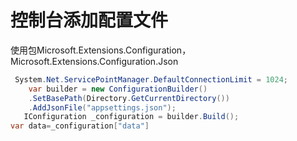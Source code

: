 # 控制台添加配置文件

使用包Microsoft.Extensions.Configuration，Microsoft.Extensions.Configuration.Json

```c#
 System.Net.ServicePointManager.DefaultConnectionLimit = 1024;
    var builder = new ConfigurationBuilder()
    .SetBasePath(Directory.GetCurrentDirectory())
    .AddJsonFile("appsettings.json");
   IConfiguration _configuration = builder.Build();
var data=_configuration["data"]
```

